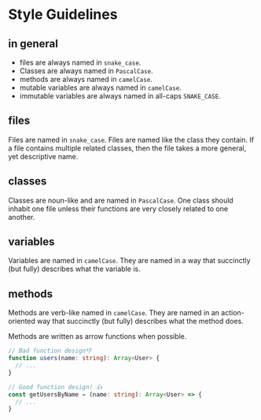 # Style Guidelines

## in general

- files are always named in `snake_case`.
- Classes are always named in `PascalCase`.
- methods are always named in `camelCase`.
- mutable variables are always named in `camelCase`.
- immutable variables are always named in all-caps `SNAKE_CASE`.

## files

Files are named in `snake_case`. Files are named like the class they contain. If a file contains multiple related classes, then the file takes a more general, yet descriptive name.

## classes

Classes are noun-like and are named in `PascalCase`. One class should inhabit one file unless their functions are very closely related to one another.

## variables

Variables are named in `camelCase`. They are named in a way that succinctly (but fully) describes what the variable is.

## methods

Methods are verb-like named in `camelCase`. They are named in an action-oriented way that succinctly (but fully) describes what the method does.

Methods are written as arrow functions when possible.

```ts
// Bad function design👎
function users(name: string): Array<User> {
  // ...
}

// Good function design! 👍
const getUsersByName = (name: string): Array<User> => {
  // ...
}
```


